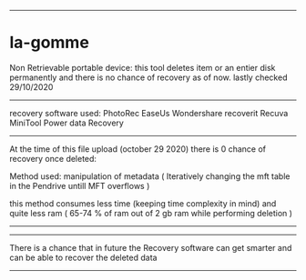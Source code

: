 *********************************************************************************************************************************************************
# la-gomme
Non Retrievable  portable device:
this tool deletes item or an entier disk permanently and there is no chance of recovery as of now.
lastly checked 29/10/2020 
*********************************************************************************************************************************************************
recovery software used:
PhotoRec
EaseUs
Wondershare recoverit
Recuva
MiniTool Power data Recovery


**********************************************************************************************************************************************************

At the time of this file upload (october 29 2020) there is 0 chance of recovery once deleted:

Method used: manipulation of metadata ( Iteratively changing the mft table in the Pendrive untill MFT overflows )

this method consumes less time (keeping time complexity in mind) and quite less ram ( 65-74 % of ram out of 2 gb ram while performing deletion )

***********************************************************************************************************************************************************
***********************************************************************************************************************************************************

There is a chance that in future the Recovery software can get smarter and can be able to recover the deleted data

***********************************************************************************************************************************************************
